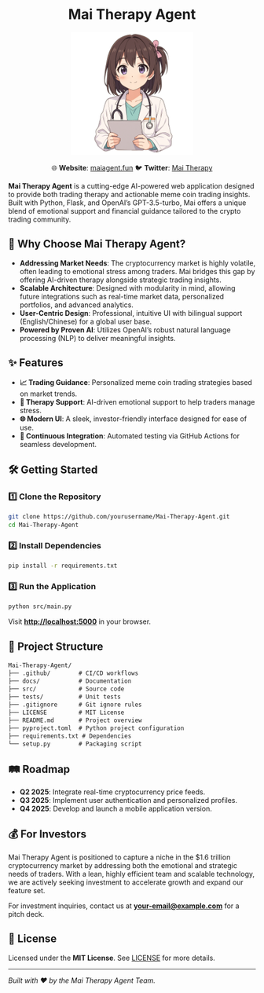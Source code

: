 <h1 align="center">Mai Therapy Agent</h1>

<p align="center">
  <img src="Chill.png" alt="Mai Therapy Agent Logo" width="250">
</p>

<p align="center">
  🌐 <strong>Website</strong>: <a href="https://maitherapy.fun/">maiagent.fun</a>  
  🐦 <strong>Twitter</strong>: <a href="https://x.com/MaiTherapy">Mai Therapy</a>
</p>

**Mai Therapy Agent** is a cutting-edge AI-powered web application designed to provide both trading therapy and actionable meme coin trading insights. Built with Python, Flask, and OpenAI’s GPT-3.5-turbo, Mai offers a unique blend of emotional support and financial guidance tailored to the crypto trading community.

## 🚀 Why Choose Mai Therapy Agent?
- **Addressing Market Needs**: The cryptocurrency market is highly volatile, often leading to emotional stress among traders. Mai bridges this gap by offering AI-driven therapy alongside strategic trading insights.
- **Scalable Architecture**: Designed with modularity in mind, allowing future integrations such as real-time market data, personalized portfolios, and advanced analytics.
- **User-Centric Design**: Professional, intuitive UI with bilingual support (English/Chinese) for a global user base.
- **Powered by Proven AI**: Utilizes OpenAI’s robust natural language processing (NLP) to deliver meaningful insights.

## ✨ Features
- **📈 Trading Guidance**: Personalized meme coin trading strategies based on market trends.
- **🧘 Therapy Support**: AI-driven emotional support to help traders manage stress.
- **🌐 Modern UI**: A sleek, investor-friendly interface designed for ease of use.
- **🔄 Continuous Integration**: Automated testing via GitHub Actions for seamless development.

## 🛠 Getting Started

### 1️⃣ Clone the Repository
```bash
git clone https://github.com/yourusername/Mai-Therapy-Agent.git
cd Mai-Therapy-Agent
```

### 2️⃣ Install Dependencies
```bash
pip install -r requirements.txt
```

### 3️⃣ Run the Application
```bash
python src/main.py
```

Visit **[http://localhost:5000](http://localhost:5000)** in your browser.

## 📂 Project Structure
```
Mai-Therapy-Agent/
├── .github/        # CI/CD workflows
├── docs/           # Documentation
├── src/            # Source code
├── tests/          # Unit tests
├── .gitignore      # Git ignore rules
├── LICENSE         # MIT License
├── README.md       # Project overview
├── pyproject.toml  # Python project configuration
├── requirements.txt # Dependencies
└── setup.py        # Packaging script
```

## 🛤 Roadmap
- **Q2 2025**: Integrate real-time cryptocurrency price feeds.
- **Q3 2025**: Implement user authentication and personalized profiles.
- **Q4 2025**: Develop and launch a mobile application version.

## 💰 For Investors
Mai Therapy Agent is positioned to capture a niche in the $1.6 trillion cryptocurrency market by addressing both the emotional and strategic needs of traders. With a lean, highly efficient team and scalable technology, we are actively seeking investment to accelerate growth and expand our feature set.

For investment inquiries, contact us at **[your-email@example.com](mailto:your-email@example.com)** for a pitch deck.

## 📜 License
Licensed under the **MIT License**. See [LICENSE](LICENSE) for more details.

---

*Built with ❤️ by the Mai Therapy Agent Team.*

